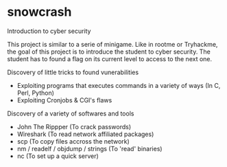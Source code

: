 # snowcrash
Introduction to cyber security

This project is similar to a serie of minigame.
Like in rootme or Tryhackme, the goal of this project is to introduce the student to cyber security.
The student has to found a flag on its current level to access to the next one.

Discovery of little tricks to found vunerabilities
  - Exploiting programs that executes commands in a variety of ways (In C, Perl, Python)
  - Exploiting Cronjobs & CGI's flaws
 
 Discovery of a variety of softwares and tools
  - John The Rippper (To crack passwords)
  - Wireshark (To read network affiliated packages)
  - scp (To copy files accross the network)
  - nm / readelf / objdump / strings (To 'read' binaries)
  - nc (To set up a quick server)
